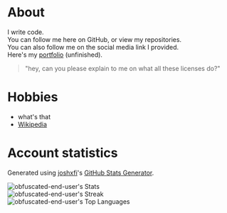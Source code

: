 # About
<!-- ⚠️ DON'T PUT YOUR REAL NAME HERE. THIS ALSO APPLIES TO ALL YOUR OTHER REPOS.  -->
<!-- ⚠️ IF YOU (THE READER) SPOT IT SOMEWHERE IN ONE OF MY REPOS, CONTACT ME ASAP. -->
I write code.  
You can follow me here on GitHub, or view my repositories.  
You can also follow me on the social media link I provided. <!-- you only have one link -->  
Here's my [portfolio](https://portfolio-sigma-ten-32.vercel.app) (unfinished).

> "hey, can you please explain to me on what all these licenses do?"

# Hobbies
* what's that
* [Wikipedia](https://github.com/obfuscated-end-user/obfuscated-end-user/blob/main/wikipedia.md)

# Account statistics
Generated using [joshxfi](https://github.com/joshxfi)'s [GitHub Stats Generator](https://gh-stats-gen.vercel.app).  

![obfuscated-end-user's Stats](https://github-readme-stats.vercel.app/api?username=obfuscated-end-user&theme=vue-dark&show_icons=true&hide_border=true&count_private=true)  
![obfuscated-end-user's Streak](https://github-readme-streak-stats.herokuapp.com/?user=obfuscated-end-user&theme=vue-dark&hide_border=true)  
![obfuscated-end-user's Top Languages](https://github-readme-stats.vercel.app/api/top-langs/?username=obfuscated-end-user&theme=vue-dark&show_icons=true&hide_border=true&layout=compact&hide=jupyter%20notebook)  

<!--
**obfuscated-end-user/obfuscated-end-user** is a ✨ _special_ ✨ repository because its `README.md` (this file) appears on your GitHub profile.

Here are some ideas to get you started:

- 🔭 I’m currently working on ...       (a lot of stuff)
- 🌱 I’m currently learning ...         (cryptography, assembly, chess, crap like that)
- 👯 I’m looking to collaborate on ...  (environment preservation efforts)
- 🤔 I’m looking for help with ...      (fixing my f--king router)
- 💬 Ask me about ...                   (computers and stuff)
- 📫 How to reach me: ...               (via 4chan)
- 😄 Pronouns: ...                      ()
- ⚡ Fun fact: ...                      (get real lol)

damn
https://github.com/anuraghazra/github-readme-stats/issues/201
-->
